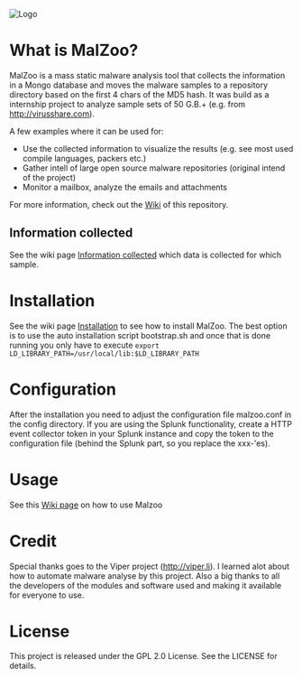 ![Logo](https://cloud.githubusercontent.com/assets/7534191/22924310/eb6d8948-f2a4-11e6-98f6-61125f34f075.png)
# What is MalZoo?
MalZoo is a mass static malware analysis tool that collects the information in a Mongo database
and moves the malware samples to a repository directory based on the first 4 chars of the MD5 hash.
It was build as a internship project to analyze sample sets of 50 G.B.+ (e.g. from http://virusshare.com).

A few examples where it can be used for:
- Use the collected information to visualize the results (e.g. see most used compile languages, packers etc.)
- Gather intell of large open source malware repositories (original intend of the project)
- Monitor a mailbox, analyze the emails and attachments

For more information, check out the [Wiki](https://github.com/nheijmans/malzoo/wiki/Welcome-to-the-MalZoo-wiki!) of this repository. 

## Information collected
See the wiki page [Information collected](https://github.com/nheijmans/MalZoo/wiki/Collected-data) which data is collected for which sample.

# Installation
See the wiki page [Installation](https://github.com/nheijmans/MalZoo/wiki/Installation-and-configuration) to see how to install MalZoo. The best option is to use the auto installation script bootstrap.sh and once that is done running you only have to execute ```export LD_LIBRARY_PATH=/usr/local/lib:$LD_LIBRARY_PATH```

# Configuration
After the installation you need to adjust the configuration file malzoo.conf in the config directory. If you are using the Splunk functionality, create a HTTP event collector token in your Splunk instance and copy the token to the configuration file (behind the Splunk part, so you replace the xxx-'es). 

# Usage
See this [Wiki page](https://github.com/nheijmans/MalZoo/wiki/Installation-and-configuration#usage) on how to use Malzoo

# Credit
Special thanks goes to the Viper project (http://viper.li). I learned alot about how to automate malware analyse by this project.
Also a big thanks to all the developers of the modules and software used and making it available for everyone to use.

# License
This project is released under the GPL 2.0 License. See the LICENSE for details.
